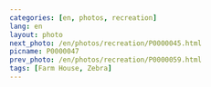 ```yaml
---
categories: [en, photos, recreation]
lang: en
layout: photo
next_photo: /en/photos/recreation/P0000045.html
picname: P0000047
prev_photo: /en/photos/recreation/P0000059.html
tags: [Farm House, Zebra]
---
```

